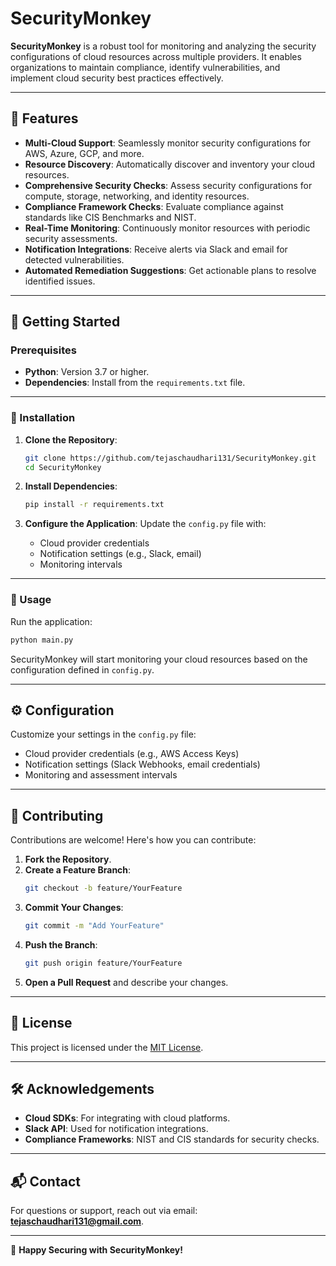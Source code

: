 # SecurityMonkey

**SecurityMonkey** is a robust tool for monitoring and analyzing the security configurations of cloud resources across multiple providers. It enables organizations to maintain compliance, identify vulnerabilities, and implement cloud security best practices effectively.

---

## 🚀 Features

- **Multi-Cloud Support**: Seamlessly monitor security configurations for AWS, Azure, GCP, and more.
- **Resource Discovery**: Automatically discover and inventory your cloud resources.
- **Comprehensive Security Checks**: Assess security configurations for compute, storage, networking, and identity resources.
- **Compliance Framework Checks**: Evaluate compliance against standards like CIS Benchmarks and NIST.
- **Real-Time Monitoring**: Continuously monitor resources with periodic security assessments.
- **Notification Integrations**: Receive alerts via Slack and email for detected vulnerabilities.
- **Automated Remediation Suggestions**: Get actionable plans to resolve identified issues.

---

## 📖 Getting Started

### Prerequisites

- **Python**: Version 3.7 or higher.
- **Dependencies**: Install from the `requirements.txt` file.

---

### 🔧 Installation

1. **Clone the Repository**:
   ```bash
   git clone https://github.com/tejaschaudhari131/SecurityMonkey.git
   cd SecurityMonkey
   ```

2. **Install Dependencies**:
   ```bash
   pip install -r requirements.txt
   ```

3. **Configure the Application**:
   Update the `config.py` file with:
   - Cloud provider credentials
   - Notification settings (e.g., Slack, email)
   - Monitoring intervals

---

### 🚀 Usage

Run the application:
```bash
python main.py
```

SecurityMonkey will start monitoring your cloud resources based on the configuration defined in `config.py`.

---

## ⚙️ Configuration

Customize your settings in the `config.py` file:
- Cloud provider credentials (e.g., AWS Access Keys)
- Notification settings (Slack Webhooks, email credentials)
- Monitoring and assessment intervals

---

## 🤝 Contributing

Contributions are welcome! Here's how you can contribute:

1. **Fork the Repository**.
2. **Create a Feature Branch**:
   ```bash
   git checkout -b feature/YourFeature
   ```
3. **Commit Your Changes**:
   ```bash
   git commit -m "Add YourFeature"
   ```
4. **Push the Branch**:
   ```bash
   git push origin feature/YourFeature
   ```
5. **Open a Pull Request** and describe your changes.

---

## 📜 License

This project is licensed under the [MIT License](LICENSE).

---

## 🛠 Acknowledgements

- **Cloud SDKs**: For integrating with cloud platforms.
- **Slack API**: Used for notification integrations.
- **Compliance Frameworks**: NIST and CIS standards for security checks.

---

## 📬 Contact

For questions or support, reach out via email: **tejaschaudhari131@gmail.com**.

--- 

🎉 **Happy Securing with SecurityMonkey!**
